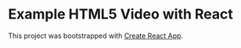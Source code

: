# Example HTML5 Video with React

This project was bootstrapped with [Create React App](https://github.com/facebookincubator/create-react-app).